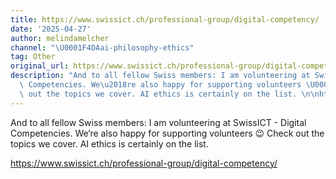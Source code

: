 ```yaml
---
title: https://www.swissict.ch/professional-group/digital-competency/
date: '2025-04-27'
author: melindamelcher
channel: "\U0001F4DAai-philosophy-ethics"
tag: Other
original_url: https://www.swissict.ch/professional-group/digital-competency/
description: "And to all fellow Swiss members: I am volunteering at SwissICT - Digital\
  \ Competencies. We\u2018re also happy for supporting volunteers \U0001F609 Check\
  \ out the topics we cover. AI ethics is certainly on the list. \n\nhttps://www.swissict.ch/professional-group/digital-competency/"
---
```


And to all fellow Swiss members: I am volunteering at SwissICT - Digital Competencies. We‘re also happy for supporting volunteers 😉 Check out the topics we cover. AI ethics is certainly on the list. 

https://www.swissict.ch/professional-group/digital-competency/